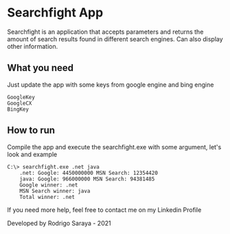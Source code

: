 # Searchfight App

Searchfight is an application that accepts parameters and returns the amount of search results found in different search engines. Can also display other information.

## What you need

Just update the app with some keys from google engine and bing engine

```
GoogleKey
GoogleCX
BingKey
```

## How to run

Compile the app and execute the searchfight.exe with some argument, let's look and example

```
C:\> searchfight.exe .net java 
    .net: Google: 4450000000 MSN Search: 12354420 
    java: Google: 966000000 MSN Search: 94381485 
    Google winner: .net 
    MSN Search winner: java 
    Total winner: .net 
```

If you need more help, feel free to contact me on my Linkedin Profile

Developed by Rodrigo Saraya - 2021
